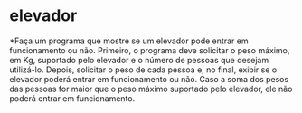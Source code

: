 # elevador
*Faça um programa que mostre se um elevador pode entrar em funcionamento ou não.
 Primeiro, o programa deve solicitar o peso máximo, em Kg, suportado pelo elevador e o
 número de pessoas que desejam utilizá-lo. Depois, solicitar o peso de cada pessoa e, no
 final, exibir se o elevador poderá entrar em funcionamento ou não. Caso a soma dos pesos
 das pessoas for maior que o peso máximo suportado pelo elevador, ele não poderá entrar
 em funcionamento.
